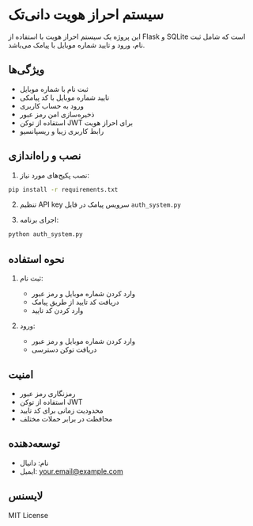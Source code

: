 # سیستم احراز هویت دانی‌تک

این پروژه یک سیستم احراز هویت با استفاده از Flask و SQLite است که شامل ثبت نام، ورود و تایید شماره موبایل با پیامک می‌باشد.

## ویژگی‌ها

- ثبت نام با شماره موبایل
- تایید شماره موبایل با کد پیامکی
- ورود به حساب کاربری
- ذخیره‌سازی امن رمز عبور
- استفاده از توکن JWT برای احراز هویت
- رابط کاربری زیبا و ریسپانسیو

## نصب و راه‌اندازی

1. نصب پکیج‌های مورد نیاز:
```bash
pip install -r requirements.txt
```

2. تنظیم API key سرویس پیامک در فایل `auth_system.py`

3. اجرای برنامه:
```bash
python auth_system.py
```

## نحوه استفاده

1. ثبت نام:
   - وارد کردن شماره موبایل و رمز عبور
   - دریافت کد تایید از طریق پیامک
   - وارد کردن کد تایید

2. ورود:
   - وارد کردن شماره موبایل و رمز عبور
   - دریافت توکن دسترسی

## امنیت

- رمزنگاری رمز عبور
- استفاده از توکن JWT
- محدودیت زمانی برای کد تایید
- محافظت در برابر حملات مختلف

## توسعه‌دهنده

- نام: دانیال
- ایمیل: your.email@example.com

## لایسنس

MIT License 